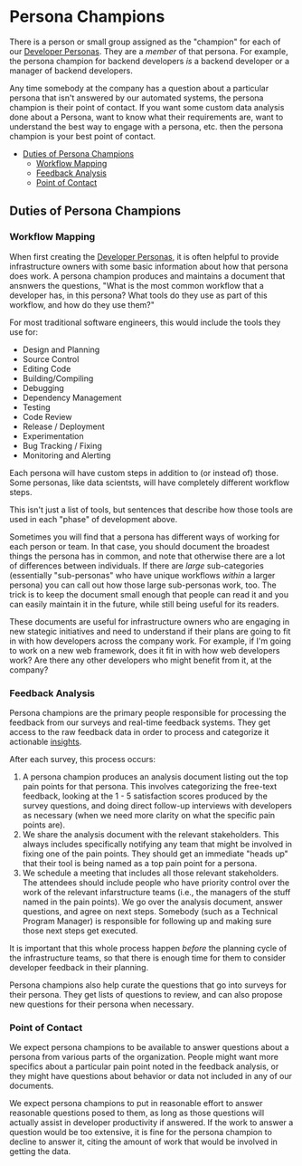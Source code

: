 # Persona Champions

There is a person or small group assigned as the "champion" for each of our
[Developer Personas](persona-champions.md). They are a _member_ of that persona.
For example, the persona champion for backend developers _is_ a backend
developer or a manager of backend developers.

Any time somebody at the company has a question about a particular persona that
isn't answered by our automated systems, the persona champion is their point of
contact. If you want some custom data analysis done about a Persona, want to
know what their requirements are, want to understand the best way to engage with
a persona, etc. then the persona champion is your best point of contact.

- [Duties of Persona Champions](#duties-of-persona-champions)
  - [Workflow Mapping](#workflow-mapping)
  - [Feedback Analysis](#feedback-analysis)
  - [Point of Contact](#point-of-contact)

## Duties of Persona Champions

### Workflow Mapping

When first creating the [Developer Personas](developer-personas.md), it is often
helpful to provide infrastructure owners with some basic information about how
that persona does work. A persona champion produces and maintains a document
that ansnwers the questions, "What is the most common workflow that a developer
has, in this persona? What tools do they use as part of this workflow, and how
do they use them?"

For most traditional software engineers, this would include the tools they use
for:

* Design and Planning
* Source Control
* Editing Code
* Building/Compiling
* Debugging
* Dependency Management
* Testing
* Code Review
* Release / Deployment
* Experimentation
* Bug Tracking / Fixing
* Monitoring and Alerting

Each persona will have custom steps in addition to (or instead of) those. Some
personas, like data scientsts, will have completely different workflow steps.

This isn't just a list of tools, but sentences that describe how those tools are
used in each "phase" of development above.

Sometimes you will find that a persona has different ways of working for each
person or team. In that case, you should document the broadest things the
persona has in common, and note that otherwise there are a lot of differences
between individuals. If there are _large_ sub-categories (essentially
"sub-personas" who have unique workflows _within_ a larger persona) you can call
out how those large sub-personas work, too. The trick is to keep the document
small enough that people can read it and you can easily maintain it in the
future, while still being useful for its readers.

These documents are useful for infrastructure owners who are engaging in new
stategic initiatives and need to understand if their plans are going to fit in
with how developers across the company work. For example, if I'm going to work
on a new web framework, does it fit in with how web developers work? Are there
any other developers who might benefit from it, at the company?

### Feedback Analysis

Persona champions are the primary people responsible for processing the feedback
from our surveys and real-time feedback systems. They get access to the raw
feedback data in order to process and categorize it actionable
[insights](data-vs-insights.md).

After each survey, this process occurs:

1. A persona champion produces an analysis document listing out the top pain
   points for that persona. This involves categorizing the free-text feedback,
   looking at the 1 - 5 satisfaction scores produced by the survey questions,
   and doing direct follow-up interviews with developers as necessary (when we
   need more clarity on what the specific pain points are).
2. We share the analysis document with the relevant stakeholders. This always
   includes specifically notifying any team that might be involved in fixing one
   of the pain points. They should get an immediate "heads up" that their tool
   is being named as a top pain point for a persona.
3. We schedule a meeting that includes all those relevant stakeholders. The
   attendees should include people who have priority control over the work of
   the relevant infarstructure teams (i.e., the managers of the stuff named in
   the pain points). We go over the analysis document, answer questions, and
   agree on next steps. Somebody (such as a Technical Program Manager) is
   responsible for following up and making sure those next steps get executed.

It is important that this whole process happen _before_ the planning cycle of
the infrastructure teams, so that there is enough time for them to consider
developer feedback in their planning.

Persona champions also help curate the questions that go into surveys for their
persona. They get lists of questions to review, and can also propose new
questions for their persona when necessary.

### Point of Contact

We expect persona champions to be available to answer questions about a persona
from various parts of the organization. People might want more specifics about a
particular pain point noted in the feedback analysis, or they might have
questions about behavior or data not included in any of our documents. 

We expect persona champions to put in reasonable effort to answer reasonable
questions posed to them, as long as those questions will actually assist in
developer productivity if answered. If the work to answer a question would be
too extensive, it is fine for the persona champion to decline to answer it,
citing the amount of work that would be involved in getting the data.